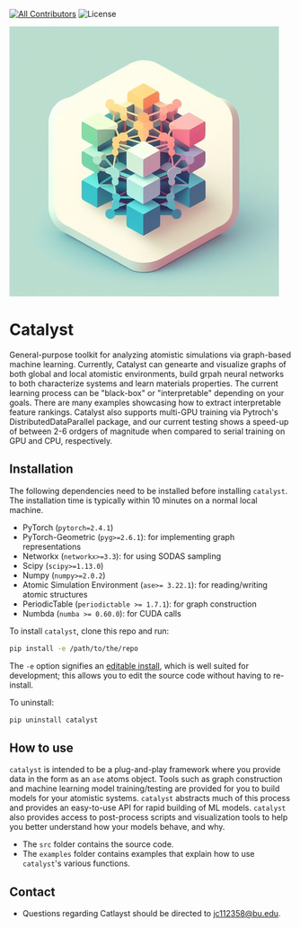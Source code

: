 <!-- badges: start -->
<!-- WARNING: -->
<!-- The ?branch=release-x.y.y is updated automatically by the initiate_version_release workflow -->
[![All Contributors](https://img.shields.io/badge/all_contributors-4-orange.svg?style=flat-square)](#contributors)
![License](https://img.shields.io/badge/License-MIT-yellow.svg)
<!-- badges: end -->

![Screenshot](https://github.com/Materials-Informatics-Laboratory/Catalyst/blob/main/visuals/catalyst.jpg?raw=true)

# Catalyst
General-purpose toolkit for analyzing atomistic simulations via graph-based machine learning. Currently, Catalyst can genearte and visualize graphs of both global and local atomistic environments, build grpah neural networks to both characterize systems and learn materials properties. The current learning process can be "black-box" or "interpretable" depending on your goals. There are many examples showcasing how to extract interpretable feature rankings. Catalyst also supports multi-GPU training via Pytroch's DistributedDataParallel package, and our current testing shows a speed-up of between 2-6 ordgers of magnitude when compared to serial training on GPU and CPU, respectively.

## Installation

The following dependencies need to be installed before installing `catalyst`. The installation time is typically within 10 minutes on a normal local machine.
- PyTorch (`pytorch=2.4.1`)
- PyTorch-Geometric (`pyg>=2.6.1`): for implementing graph representations
- Networkx (`networkx>=3.3`): for using SODAS sampling
- Scipy (`scipy>=1.13.0`)
- Numpy (`numpy>=2.0.2`)
- Atomic Simulation Environment (`ase>= 3.22.1`): for reading/writing atomic structures
- PeriodicTable (`periodictable >= 1.7.1`): for graph construction
- Numbda (`numba >= 0.60.0`): for CUDA calls

To install `catalyst`, clone this repo and run:
```bash
pip install -e /path/to/the/repo
```

The `-e` option signifies an [editable install](https://pip.pypa.io/en/stable/topics/local-project-installs/), which is well suited for development; this allows you to edit the source code without having to re-install.

To uninstall:
```bash
pip uninstall catalyst
```

## How to use

`catalyst` is intended to be a plug-and-play framework where you provide data in the form as an `ase` atoms object. Tools such as graph construction and machine learning model training/testing are provided for you to build models for your atomistic systems. `catalyst` abstracts much of this process and provides an easy-to-use API for rapid building of ML models. `catalyst` also provides access to post-process scripts and visualization tools to help you better understand how your models behave, and why. 

- The `src` folder contains the source code.
- The `examples` folder contains examples that explain how to use `catalyst`'s various functions.

## Contact

- Questions regarding Catlayst should be directed to jc112358@bu.edu.
